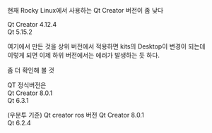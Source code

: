 현재 Rocky Linux에서 사용하는 Qt Creator 버전이 좀 낮다 

Qt Creator 4.12.4  
Qt 5.15.2

여기에서 만든 것을 상위 버전에서 적용하면 kits의 Desktop이 변경이 되는데  
이렇게 되면 이제 하위 버전에서는 에러가 발생하는 듯 하다.  

좀 더 확인해 볼 것

QT 정식버전은  
Qt Creator 8.0.1  
Qt 6.3.1

(우분투 기준)
Qt creator ros 버전
Qt Creator 8.0.1  
Qt 6.2.4


